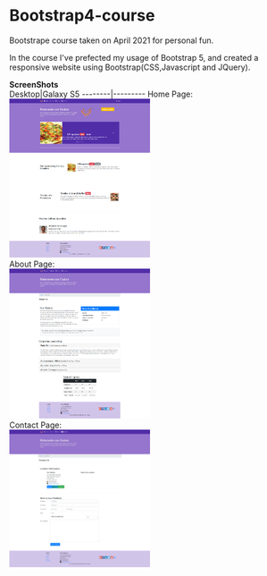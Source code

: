 # Bootstrap4-course
Bootstrape course taken on April 2021 for personal fun.

In the course I've prefected my usage of Bootstrap 5, and created a responsive website using Bootstrap(CSS,Javascript and JQuery).

<b>ScreenShots</b></br>
Desktop|Galaxy S5
--------|---------
Home Page:</br>
<img src="https://github.com/RoiSukenik/Bootstrap4-course/blob/main/Bootstrap4/conFusion/screenshots/index.png" alt ="Index" height="50%" width="50%"></br>
About Page:</br>
<img src="https://github.com/RoiSukenik/Bootstrap4-course/blob/main/Bootstrap4/conFusion/screenshots/aboutus.png" alt ="About" height="50%" width="50%"></br>
Contact Page:</br>
<img src="https://github.com/RoiSukenik/Bootstrap4-course/blob/main/Bootstrap4/conFusion/screenshots/contactus.png" alt ="Contact" height="50%" width="50%"></br>
</div>

